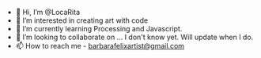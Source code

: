 - 👋 Hi, I’m @LocaRita
- 👀 I’m interested in creating art with code
- 🌱 I’m currently learning Processing and Javascript.
- 💞️ I’m looking to collaborate on ... I don't know yet. Will update when I do.
- 📫 How to reach me - barbarafelixartist@gmail.com

<!---
LocaRita/LocaRita is a ✨ special ✨ repository because its `README.md` (this file) appears on your GitHub profile.
You can click the Preview link to take a look at your changes.
--->
